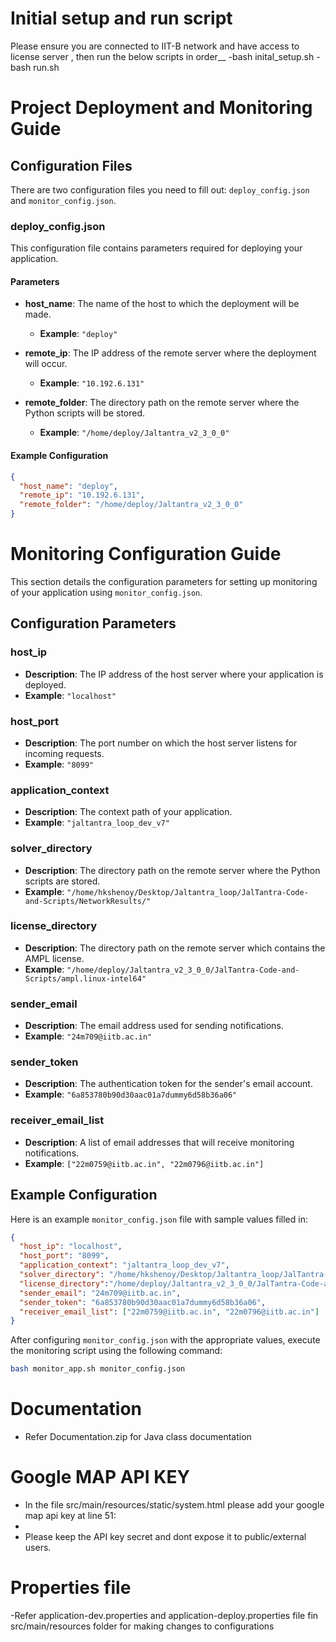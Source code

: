 # Initial setup and run script
Please ensure you are connected to IIT-B network and have access to license server , then run the below scripts in order__
-bash inital_setup.sh
-bash run.sh


# Project Deployment and Monitoring Guide


## Configuration Files

There are two configuration files you need to fill out: `deploy_config.json` and `monitor_config.json`.

### deploy_config.json

This configuration file contains parameters required for deploying your application.

#### Parameters

- **host_name**: The name of the host to which the deployment will be made.
  - **Example**: `"deploy"`

- **remote_ip**: The IP address of the remote server where the deployment will occur.
  - **Example**: `"10.192.6.131"`

- **remote_folder**: The directory path on the remote server where the Python scripts will be stored.
  - **Example**: `"/home/deploy/Jaltantra_v2_3_0_0"`

#### Example Configuration

```json
{
  "host_name": "deploy",
  "remote_ip": "10.192.6.131",
  "remote_folder": "/home/deploy/Jaltantra_v2_3_0_0"
}
```

# Monitoring Configuration Guide

This section details the configuration parameters for setting up monitoring of your application using `monitor_config.json`.

## Configuration Parameters

### host_ip

- **Description**: The IP address of the host server where your application is deployed.
- **Example**: `"localhost"`

### host_port

- **Description**: The port number on which the host server listens for incoming requests.
- **Example**: `"8099"`

### application_context

- **Description**: The context path of your application.
- **Example**: `"jaltantra_loop_dev_v7"`

### solver_directory

- **Description**: The directory path on the remote server where the Python scripts are stored.
- **Example**: `"/home/hkshenoy/Desktop/Jaltantra_loop/JalTantra-Code-and-Scripts/NetworkResults/"`

### license_directory
- **Description**: The directory path on the remote server which contains the AMPL license.
- **Example**: `"/home/deploy/Jaltantra_v2_3_0_0/JalTantra-Code-and-Scripts/ampl.linux-intel64"`

### sender_email

- **Description**: The email address used for sending notifications.
- **Example**: `"24m709@iitb.ac.in"`

### sender_token

- **Description**: The authentication token for the sender's email account.
- **Example**: `"6a853780b90d30aac01a7dummy6d58b36a06"`

### receiver_email_list

- **Description**: A list of email addresses that will receive monitoring notifications.
- **Example**: `["22m0759@iitb.ac.in", "22m0796@iitb.ac.in"]`

## Example Configuration

Here is an example `monitor_config.json` file with sample values filled in:

```json
{
  "host_ip": "localhost",
  "host_port": "8099",
  "application_context": "jaltantra_loop_dev_v7",
  "solver_directory": "/home/hkshenoy/Desktop/Jaltantra_loop/JalTantra-Code-and-Scripts/NetworkResults/",
  "license_directory":"/home/deploy/Jaltantra_v2_3_0_0/JalTantra-Code-and-Scripts/ampl.linux-intel64",
  "sender_email": "24m709@iitb.ac.in",
  "sender_token": "6a853780b90d30aac01a7dummy6d58b36a06",
  "receiver_email_list": ["22m0759@iitb.ac.in", "22m0796@iitb.ac.in"]
}
```


After configuring `monitor_config.json` with the appropriate values, execute the monitoring script using the following command:

```sh
bash monitor_app.sh monitor_config.json
```

# Documentation
- Refer Documentation.zip for Java class documentation

# Google MAP API KEY
- In the file src/main/resources/static/system.html please add your google map api key at line 51:
- <script type="text/javascript" src="//maps.google.com/maps/api/js?key=Add_KEY_HERE&libraries=geometry,places"></script>
- Please keep the API key secret and dont expose it to public/external users.

# Properties file
-Refer application-dev.properties and application-deploy.properties file fin src/main/resources folder for making changes to configurations
